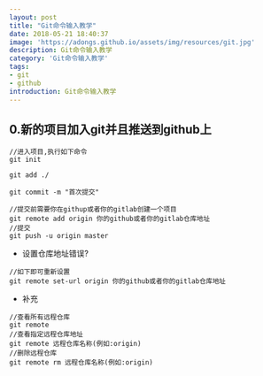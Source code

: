 ```yaml
---
layout: post
title: "Git命令输入教学"
date: 2018-05-21 18:40:37
image: 'https://adongs.github.io/assets/img/resources/git.jpg'
description: Git命令输入教学
category: 'Git命令输入教学'
tags:
- git
- github
introduction: Git命令输入教学
---
```


## 0.新的项目加入git并且推送到github上
```shell
//进入项目,执行如下命令
git init

git add ./

git commit -m "首次提交"

//提交前需要你在githup或者你的gitlab创建一个项目
git remote add origin 你的github或者你的gitlab仓库地址 
//提交
git push -u origin master

```
- 设置仓库地址错误?

```shell
//如下即可重新设置
git remote set-url origin 你的github或者你的gitlab仓库地址 

```
- 补充

```shell
//查看所有远程仓库
git remote 
//查看指定远程仓库地址
git remote 远程仓库名称(例如:origin)
//删除远程仓库
git remote rm 远程仓库名称(例如:origin)
```


